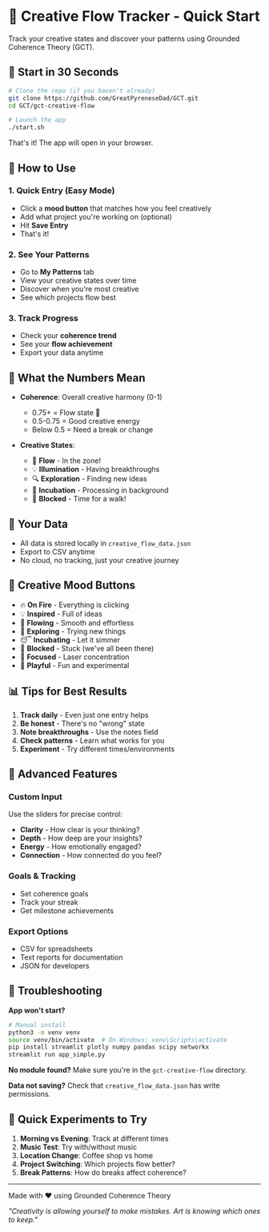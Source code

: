 # 🎨 Creative Flow Tracker - Quick Start

Track your creative states and discover your patterns using Grounded Coherence Theory (GCT).

## 🚀 Start in 30 Seconds

```bash
# Clone the repo (if you haven't already)
git clone https://github.com/GreatPyreneseDad/GCT.git
cd GCT/gct-creative-flow

# Launch the app
./start.sh
```

That's it! The app will open in your browser.

## 📱 How to Use

### 1. Quick Entry (Easy Mode)
- Click a **mood button** that matches how you feel creatively
- Add what project you're working on (optional)
- Hit **Save Entry**
- That's it! 

### 2. See Your Patterns
- Go to **My Patterns** tab
- View your creative states over time
- Discover when you're most creative
- See which projects flow best

### 3. Track Progress
- Check your **coherence trend**
- See your **flow achievement**
- Export your data anytime

## 🎯 What the Numbers Mean

- **Coherence**: Overall creative harmony (0-1)
  - 0.75+ = Flow state 🌊
  - 0.5-0.75 = Good creative energy
  - Below 0.5 = Need a break or change
  
- **Creative States**:
  - 🌊 **Flow** - In the zone!
  - 💡 **Illumination** - Having breakthroughs
  - 🔍 **Exploration** - Finding new ideas
  - 🌙 **Incubation** - Processing in background
  - 🚧 **Blocked** - Time for a walk!

## 💾 Your Data

- All data is stored locally in `creative_flow_data.json`
- Export to CSV anytime
- No cloud, no tracking, just your creative journey

## 🎨 Creative Mood Buttons

- 🔥 **On Fire** - Everything is clicking
- 💡 **Inspired** - Full of ideas
- 🌊 **Flowing** - Smooth and effortless
- 🤔 **Exploring** - Trying new things
- 😴 **Incubating** - Let it simmer
- 😤 **Blocked** - Stuck (we've all been there)
- 🎯 **Focused** - Laser concentration
- 🎨 **Playful** - Fun and experimental

## 📊 Tips for Best Results

1. **Track daily** - Even just one entry helps
2. **Be honest** - There's no "wrong" state
3. **Note breakthroughs** - Use the notes field
4. **Check patterns** - Learn what works for you
5. **Experiment** - Try different times/environments

## 🔧 Advanced Features

### Custom Input
Use the sliders for precise control:
- **Clarity** - How clear is your thinking?
- **Depth** - How deep are your insights?
- **Energy** - How emotionally engaged?
- **Connection** - How connected do you feel?

### Goals & Tracking
- Set coherence goals
- Track your streak
- Get milestone achievements

### Export Options
- CSV for spreadsheets
- Text reports for documentation
- JSON for developers

## 🐛 Troubleshooting

**App won't start?**
```bash
# Manual install
python3 -m venv venv
source venv/bin/activate  # On Windows: venv\Scripts\activate
pip install streamlit plotly numpy pandas scipy networkx
streamlit run app_simple.py
```

**No module found?**
Make sure you're in the `gct-creative-flow` directory.

**Data not saving?**
Check that `creative_flow_data.json` has write permissions.

## 🎯 Quick Experiments to Try

1. **Morning vs Evening**: Track at different times
2. **Music Test**: Try with/without music
3. **Location Change**: Coffee shop vs home
4. **Project Switching**: Which projects flow better?
5. **Break Patterns**: How do breaks affect coherence?

---

Made with ❤️ using Grounded Coherence Theory

*"Creativity is allowing yourself to make mistakes. Art is knowing which ones to keep."*